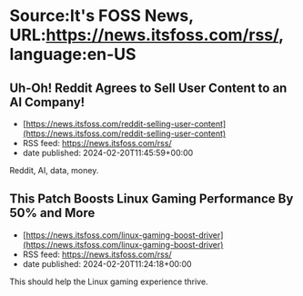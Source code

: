 # Source:It's FOSS News, URL:https://news.itsfoss.com/rss/, language:en-US

## Uh-Oh! Reddit Agrees to Sell User Content to an AI Company!
 - [https://news.itsfoss.com/reddit-selling-user-content](https://news.itsfoss.com/reddit-selling-user-content)
 - RSS feed: https://news.itsfoss.com/rss/
 - date published: 2024-02-20T11:45:59+00:00

Reddit, AI, data, money.

## This Patch Boosts Linux Gaming Performance By 50% and More
 - [https://news.itsfoss.com/linux-gaming-boost-driver](https://news.itsfoss.com/linux-gaming-boost-driver)
 - RSS feed: https://news.itsfoss.com/rss/
 - date published: 2024-02-20T11:24:18+00:00

This should help the Linux gaming experience thrive.

